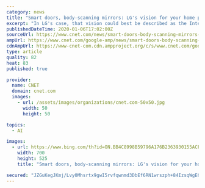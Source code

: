 ```yaml
---
category: news
title: "Smart doors, body-scanning mirrors: LG's vision for your home puts AI everywhere"
excerpt: "In LG's case, that vision could best be described as the Internet of Things on steroids, all driven by the continued evolution of artificial intelligence. \"I believe that this vision of AI innovation is meaningful because it enables us and encourages us to come up with more daring and innovative ideas for the future,\" said LG Electronics ..."
publishedDateTime: 2020-01-06T17:02:00Z
sourceUrl: https://www.cnet.com/news/smart-doors-body-scanning-mirrors-lgs-vision-for-your-home-puts-ai-everywhere/
ampUrl: https://www.cnet.com/google-amp/news/smart-doors-body-scanning-mirrors-lgs-vision-for-your-home-puts-ai-everywhere/
cdnAmpUrl: https://www-cnet-com.cdn.ampproject.org/c/s/www.cnet.com/google-amp/news/smart-doors-body-scanning-mirrors-lgs-vision-for-your-home-puts-ai-everywhere/
type: article
quality: 82
heat: 83
published: true

provider:
  name: CNET
  domain: cnet.com
  images:
    - url: /assets/images/organizations/cnet.com-50x50.jpg
      width: 50
      height: 50

topics:
  - AI

images:
  - url: https://www.bing.com/th?id=ON.BB4C8998B59796A176B2363930155ACF
    width: 700
    height: 525
    title: "Smart doors, body-scanning mirrors: LG's vision for your home puts AI everywhere"

secured: "JZGuKegJKmj/Lvy0Mhsrtx9gwI5rvfqwnmd3DbEf6RN1wrszph+84IzsqWgECImb9/e+O/0hbKq3oV8OBv/8t1YMTsx8LENvpyhhGjkd9Qx09pTdUU22mgzPQg2MYm+JXi+IAsUWLaZu2IP2zbVDDjLIu581hnurdfr56CuvN4HzCd/ClrzHmSZ4wGG3dIAQaYdsCyl9BouqjoMxq23TuITf13SxeOAeLqF3ikk5jGCcqr6uNmfPHUV2RZUctAziapJlX78ymnjgAPJwnUozKA==;JmZrUjDVsHz9SuSbJj5qUg=="
---
```


